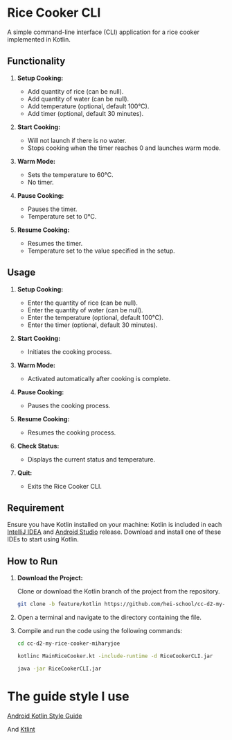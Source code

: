 # Rice Cooker CLI

A simple command-line interface (CLI) application for a rice cooker implemented in Kotlin.

## Functionality

1. **Setup Cooking:**
    - Add quantity of rice (can be null).
    - Add quantity of water (can be null).
    - Add temperature (optional, default 100°C).
    - Add timer (optional, default 30 minutes).

2. **Start Cooking:**
    - Will not launch if there is no water.
    - Stops cooking when the timer reaches 0 and launches warm mode.

3. **Warm Mode:**
    - Sets the temperature to 60°C.
    - No timer.

4. **Pause Cooking:**
    - Pauses the timer.
    - Temperature set to 0°C.

5. **Resume Cooking:**
    - Resumes the timer.
    - Temperature set to the value specified in the setup.

## Usage

1. **Setup Cooking:**
    - Enter the quantity of rice (can be null).
    - Enter the quantity of water (can be null).
    - Enter the temperature (optional, default 100°C).
    - Enter the timer (optional, default 30 minutes).

2. **Start Cooking:**
    - Initiates the cooking process.

3. **Warm Mode:**
    - Activated automatically after cooking is complete.

4. **Pause Cooking:**
    - Pauses the cooking process.

5. **Resume Cooking:**
    - Resumes the cooking process.

6. **Check Status:**
    - Displays the current status and temperature.

7. **Quit:**
    - Exits the Rice Cooker CLI.
## Requirement 
 Ensure you have Kotlin installed on your machine:
 Kotlin is included in each [IntelliJ IDEA](https://www.jetbrains.com/idea/download/?_ga=2.106146819.1864672128.1702226033-1629771559.1701450046&_gl=1*y5k9lf*_ga*MTYyOTc3MTU1OS4xNzAxNDUwMDQ2*_ga_9J976DJZ68*MTcwMjMwMDgzNC4xMS4xLjE3MDIzMDA4NTguMzYuMC4w&section=linux) 
 and [Android Studio](https://developer.android.com/studio) release. 
 Download and install one of these IDEs to start using Kotlin.
## How to Run
1. **Download the Project:**

   Clone or download the Kotlin branch of the project from the repository.

   ```bash
   git clone -b feature/kotlin https://github.com/hei-school/cc-d2-my-rice-cooker-miharyjoe.git
   ```
   
2. Open a terminal and navigate to the directory containing the file.
3. Compile and run the code using the following commands:
   ```bash
   cd cc-d2-my-rice-cooker-miharyjoe
   
   kotlinc MainRiceCooker.kt -include-runtime -d RiceCookerCLI.jar
   
   java -jar RiceCookerCLI.jar

# The guide style I use
   [Android Kotlin Style Guide ](https://developer.android.com/kotlin/style-guide?hl=fr)

   And [Ktlint](https://github.com/pinterest/ktlint)
